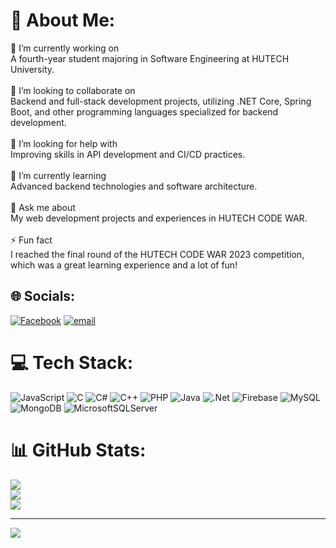 # 💫 About Me:
🔭 I’m currently working on<br>A fourth-year student majoring in Software Engineering at HUTECH University.<br><br>👯 I’m looking to collaborate on<br>Backend and full-stack development projects, utilizing .NET Core, Spring Boot, and other programming languages specialized for backend development.<br><br>🤝 I’m looking for help with<br>Improving skills in API development and CI/CD practices.<br><br>🌱 I’m currently learning<br>Advanced backend technologies and software architecture.<br><br>💬 Ask me about<br>My web development projects and experiences in HUTECH CODE WAR.<br><br>⚡ Fun fact<br>I reached the final round of the HUTECH CODE WAR 2023 competition, which was a great learning experience and a lot of fun!


## 🌐 Socials:
[![Facebook](https://img.shields.io/badge/Facebook-%231877F2.svg?logo=Facebook&logoColor=white)](https://facebook.com/facebook.com/ttrung.2516) [![email](https://img.shields.io/badge/Email-D14836?logo=gmail&logoColor=white)](mailto:vothanhtrung9379@gmail.com) 

# 💻 Tech Stack:
![JavaScript](https://img.shields.io/badge/javascript-%23323330.svg?style=for-the-badge&logo=javascript&logoColor=%23F7DF1E) ![C](https://img.shields.io/badge/c-%2300599C.svg?style=for-the-badge&logo=c&logoColor=white) ![C#](https://img.shields.io/badge/c%23-%23239120.svg?style=for-the-badge&logo=csharp&logoColor=white) ![C++](https://img.shields.io/badge/c++-%2300599C.svg?style=for-the-badge&logo=c%2B%2B&logoColor=white) ![PHP](https://img.shields.io/badge/php-%23777BB4.svg?style=for-the-badge&logo=php&logoColor=white) ![Java](https://img.shields.io/badge/java-%23ED8B00.svg?style=for-the-badge&logo=openjdk&logoColor=white) ![.Net](https://img.shields.io/badge/.NET-5C2D91?style=for-the-badge&logo=.net&logoColor=white) ![Firebase](https://img.shields.io/badge/firebase-a08021?style=for-the-badge&logo=firebase&logoColor=ffcd34) ![MySQL](https://img.shields.io/badge/mysql-4479A1.svg?style=for-the-badge&logo=mysql&logoColor=white) ![MongoDB](https://img.shields.io/badge/MongoDB-%234ea94b.svg?style=for-the-badge&logo=mongodb&logoColor=white) ![MicrosoftSQLServer](https://img.shields.io/badge/Microsoft%20SQL%20Server-CC2927?style=for-the-badge&logo=microsoft%20sql%20server&logoColor=white)
# 📊 GitHub Stats:
![](https://github-readme-stats.vercel.app/api?username=ttrung03&theme=default&hide_border=false&include_all_commits=true&count_private=true)<br/>
![](https://nirzak-streak-stats.vercel.app/?user=ttrung03&theme=default&hide_border=false)<br/>
![](https://github-readme-stats.vercel.app/api/top-langs/?username=ttrung03&theme=default&hide_border=false&include_all_commits=true&count_private=true&layout=compact)

---
[![](https://visitcount.itsvg.in/api?id=ttrung03&icon=0&color=0)](https://visitcount.itsvg.in)

<!-- Proudly created with GPRM ( https://gprm.itsvg.in ) -->
